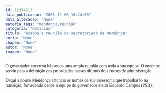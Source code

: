 ```yaml
---
id: 12374213
data_publicacao: "2006-11-06 16:24:00"
data_alteracao: "None"
materia_tags: "mendonça,reunião"
categoria: "Notícias"
titulo: "Acabou a reunião do secretariado de Mendonça"
sutia: "None"
chapeu: "None"
autor: "None"
imagem: "None"
---
```

<p><P><FONT face=Verdana>O governador encerrou há pouco uma ampla reunião com toda a sua equipe. O encontro serviu para a definição das prioridades nesses últimos dois meses de administração.</FONT></P></p>
<p><P><FONT face=Verdana>Daqui a pouco Mendonça anuncia os nomes de sua assessoria que trabalharão na transição, fornecendo dados à equipe do governador eleito Eduardo Campos (PSB).</FONT></P> </p>
